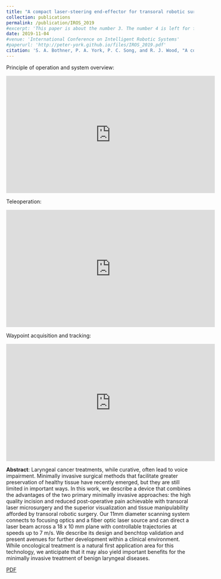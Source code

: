 ```yaml
---
title: "A compact laser-steering end-effector for transoral robotic surgery"
collection: publications
permalink: /publication/IROS_2019
#excerpt: 'This paper is about the number 3. The number 4 is left for future work.'
date: 2019-11-04
#venue: 'International Conference on Intelligent Robotic Systems'
#paperurl: 'http://peter-york.github.io/files/IROS_2019.pdf'
citation: 'S. A. Bothner, P. A. York, P. C. Song, and R. J. Wood, "A compact laser-steering end-effector for transoral robotic surgery," in IEEE International Conference on Intelligent Robots and Systems, 2019.'
---
```

Principle of operation and system overview:

<iframe width="560" height="315" src="https://www.youtube.com/embed/QvrKOkfi4kk" frameborder="0" vspace = "50" allow="accelerometer; autoplay; clipboard-write; encrypted-media; gyroscope; picture-in-picture" allowfullscreen></iframe>

Teleoperation:

<iframe width="560" height="315" src="https://www.youtube.com/embed/kPblRGd8I5Q" frameborder="0" vspace = "50" allow="accelerometer; autoplay; clipboard-write; encrypted-media; gyroscope; picture-in-picture" allowfullscreen></iframe>

Waypoint acquisition and tracking:

<iframe width="560" height="315" src="https://www.youtube.com/embed/BUr6CHbMZig" frameborder="0" vspace = "50" allow="accelerometer; autoplay; clipboard-write; encrypted-media; gyroscope; picture-in-picture" allowfullscreen></iframe>

**Abstract**: Laryngeal cancer treatments, while curative, often
lead to voice impairment. Minimally invasive surgical methods
that facilitate greater preservation of healthy tissue have recently
emerged, but they are still limited in important ways. In
this work, we describe a device that combines the advantages
of the two primary minimally invasive approaches: the high
quality incision and reduced post-operative pain achievable with
transoral laser microsurgery and the superior visualization and
tissue manipulability afforded by transoral robotic surgery.
Our 11mm diameter scanning system connects to focusing
optics and a fiber optic laser source and can direct a laser
beam across a 18 x 10 mm plane with controllable trajectories
at speeds up to 7 m/s. We describe its design and benchtop
validation and present avenues for further development within
a clinical environment. While oncological treatment is a natural
first application area for this technology, we anticipate that it
may also yield important benefits for the minimally invasive
treatment of benign laryngeal diseases.

[PDF](http://peter-york.github.io/files/IROS_2019.pdf)
